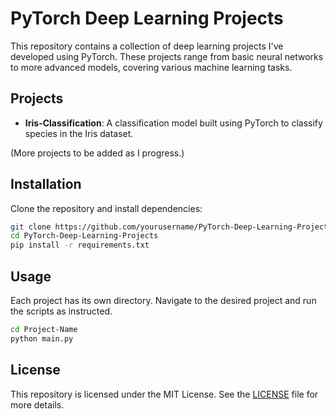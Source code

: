 # PyTorch Deep Learning Projects

This repository contains a collection of deep learning projects I've developed using PyTorch. These projects range from basic neural networks to more advanced models, covering various machine learning tasks.

## Projects

- **Iris-Classification**: A classification model built using PyTorch to classify species in the Iris dataset.

(More projects to be added as I progress.)

## Installation

Clone the repository and install dependencies:

```bash
git clone https://github.com/yourusername/PyTorch-Deep-Learning-Projects.git
cd PyTorch-Deep-Learning-Projects
pip install -r requirements.txt
```

## Usage

Each project has its own directory. Navigate to the desired project and run the scripts as instructed.

```bash
cd Project-Name
python main.py
```

## License

This repository is licensed under the MIT License. See the [LICENSE](LICENSE) file for more details.
